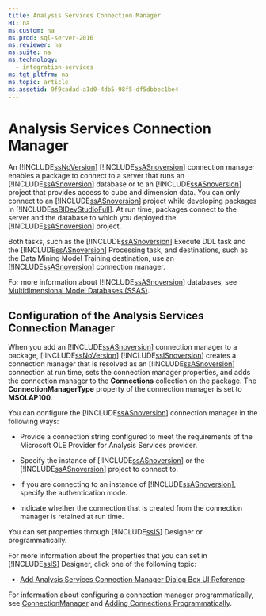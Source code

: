 ```yaml
---
title: Analysis Services Connection Manager
H1: na
ms.custom: na
ms.prod: sql-server-2016
ms.reviewer: na
ms.suite: na
ms.technology: 
  - integration-services
ms.tgt_pltfrm: na
ms.topic: article
ms.assetid: 9f9cadad-a1d0-4db5-98f5-df5dbbec1be4
---
```

# Analysis Services Connection Manager
  An [!INCLUDE[ssNoVersion](../../Token/Other/ssNoVersion_md.md)] [!INCLUDE[ssASnoversion](../../Token/Other/ssASnoversion_md.md)] connection manager enables a package to connect to a server that runs an [!INCLUDE[ssASnoversion](../../Token/Other/ssASnoversion_md.md)] database or to an [!INCLUDE[ssASnoversion](../../Token/Other/ssASnoversion_md.md)] project that provides access to cube and dimension data. You can only connect to an [!INCLUDE[ssASnoversion](../../Token/Other/ssASnoversion_md.md)] project while developing packages in [!INCLUDE[ssBIDevStudioFull](../../Token/Other/ssBIDevStudioFull_md.md)]. At run time, packages connect to the server and the database to which you deployed the [!INCLUDE[ssASnoversion](../../Token/Other/ssASnoversion_md.md)] project.  
  
 Both tasks, such as the [!INCLUDE[ssASnoversion](../../Token/Other/ssASnoversion_md.md)] Execute DDL task and the [!INCLUDE[ssASnoversion](../../Token/Other/ssASnoversion_md.md)] Processing task, and destinations, such as the Data Mining Model Training destination, use an [!INCLUDE[ssASnoversion](../../Token/Other/ssASnoversion_md.md)] connection manager.  
  
 For more information about [!INCLUDE[ssASnoversion](../../Token/Other/ssASnoversion_md.md)] databases, see [Multidimensional Model Databases &#40;SSAS&#41;](../../Topics/TopicNameNotContainA/Multidimensional-Model-Databases--SSAS-.md).  
  
## Configuration of the Analysis Services Connection Manager  
 When you add an [!INCLUDE[ssASnoversion](../../Token/Other/ssASnoversion_md.md)] connection manager to a package, [!INCLUDE[ssNoVersion](../../Token/Other/ssNoVersion_md.md)] [!INCLUDE[ssISnoversion](../../Token/Other/ssISnoversion_md.md)] creates a connection manager that is resolved as an [!INCLUDE[ssASnoversion](../../Token/Other/ssASnoversion_md.md)] connection at run time, sets the connection manager properties, and adds the connection manager to the **Connections** collection on the package. The **ConnectionManagerType** property of the connection manager is set to **MSOLAP100**.  
  
 You can configure the [!INCLUDE[ssASnoversion](../../Token/Other/ssASnoversion_md.md)] connection manager in the following ways:  
  
-   Provide a connection string configured to meet the requirements of the Microsoft OLE Provider for Analysis Services provider.  
  
-   Specify the instance of [!INCLUDE[ssASnoversion](../../Token/Other/ssASnoversion_md.md)] or the [!INCLUDE[ssASnoversion](../../Token/Other/ssASnoversion_md.md)] project to connect to.  
  
-   If you are connecting to an instance of [!INCLUDE[ssASnoversion](../../Token/Other/ssASnoversion_md.md)], specify the authentication mode.  
  
-   Indicate whether the connection that is created from the connection manager is retained at run time.  
  
 You can set properties through [!INCLUDE[ssIS](../../Token/Other/ssIS_md.md)] Designer or programmatically.  
  
 For more information about the properties that you can set in [!INCLUDE[ssIS](../../Token/Other/ssIS_md.md)] Designer, click one of the following topic:  
  
-   [Add Analysis Services Connection Manager Dialog Box UI Reference](../../Topics/TopicNameNotContainA/Add-Analysis-Services-Connection-Manager-Dialog-Box-UI-Reference.md)  
  
 For information about configuring a connection manager programmatically, see [ConnectionManager](assetId:///T:Microsoft.SqlServer.Dts.Runtime.ConnectionManager) and [Adding Connections Programmatically](../Topic/Adding%20Connections%20Programmatically.md).  
  
  